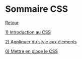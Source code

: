 # Sommaire CSS

[Retour](../../README.md)

[1) Introduction au CSS](./001-Introduction-css.md)

[2) Appliquer du style aux éléments](./002-Appliquer-du-style-aux-éléments.md)

[0) Mettre en place le CSS](./01-mettre-en-place-le-css.md)
